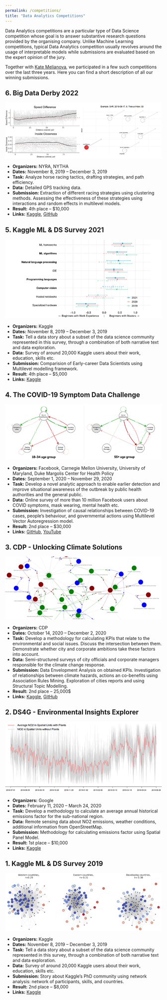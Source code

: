 ```yaml
---
permalink: /competitions/
title: "Data Analytics Competitions"
---
```


Data Analytics competitions are a particular type of Data Science competition whose goal is to answer substantive research
questions provided by the organising company. Unlike Machine Learning competitions, typical Data Analytics competition usually 
revolves around the usage of interpretable models while submissions are evaluated based on the expert opinion of the jury.

Together with [Kate Melianova](https://twitter.com/egmelianova), we participated in a few such competitions over the last three years.
Here you can find a short description of all our winning submissions.


## 6. Big Data Derby 2022

![](/images/competitions/bdd_2022.png)

- <strong>Organizers:</strong> NYRA, NYTHA
- <strong>Dates:</strong> November 8, 2019 – December 3, 2019
- <strong>Task:</strong> Analyze horse racing tactics, drafting strategies, and path efficiency.
- <strong>Data:</strong> Detailed GPS tracking data.
- <strong>Submission:</strong> Extraction of different racing strategies using clustering methods. Assessing the effectiveness of these strategies using interactions and random effects in multilevel models.
- <strong>Result:</strong> 4th place – $10,000
- <strong>Links:</strong> [Kaggle](https://www.kaggle.com/code/artvolgin/winning-strategies-what-works-better), [GitHub](https://github.com/artvolgin/hh-cv)


## 5. Kaggle ML & DS Survey 2021

![](/images/competitions/kaggle_survey_2021.png)

- <strong>Organizers:</strong> Kaggle
- <strong>Dates:</strong> November 8, 2019 – December 3, 2019
- <strong>Task:</strong> Tell a data story about a subset of the data science community represented in this survey, through a combination of both narrative text and data exploration.
- <strong>Data:</strong> Survey of around 20,000 Kaggle users about their work, education, skills etc.
- <strong>Submission:</strong> Comparision of Early-career Data Scientists using Multilevel modelling framework.
- <strong>Result:</strong> 4th place – $5,000
- <strong>Links:</strong> [Kaggle](https://www.kaggle.com/code/katemelianova/early-career-kagglers-and-skills-development)


## 4. The COVID-19 Symptom Data Challenge

![](/images/competitions/covid19_facebook.png)

- <strong>Organizers:</strong> Facebook, Carnegie Mellon University, University of Maryland, Duke Margolis Center for Health Policy
- <strong>Dates:</strong> September 1, 2020 – November 29, 2020
- <strong>Task:</strong> Develop a novel analytic approach to enable earlier detection and improve situational awareness of the outbreak by public health authorities and the general public.
- <strong>Data:</strong> Online survey of more than 10 million Facebook users about COVID symptoms, mask wearing, mental health etc. 
- <strong>Submission:</strong> Investigation of causal relationships between COVID-19 cases, people’s behaviour, and governmental actions using Multilevel Vector Autoregression model.
- <strong>Result:</strong> 2nd place – $30,000
- <strong>Links:</strong> [GitHub](https://github.com/artvolgin/symptom-covid-challenge), [YouTube](https://www.youtube.com/watch?v=_dUgdFwCisw)


## 3. CDP - Unlocking Climate Solutions

![](/images/competitions/cdp.png)

- <strong>Organizers:</strong> CDP
- <strong>Dates:</strong> October 14, 2020 – December 2, 2020 
- <strong>Task:</strong> Develop a methodology for calculating KPIs that relate to the environmental and social issues. Discuss the intersection between them. Demonstrate whether city and corporate ambitions take these factors into account.
- <strong>Data:</strong> Semi-structured surveys of city officials and corporate managers responsible for the climate change response.
- <strong>Submission:</strong> Data Envelopment Analysis on obtained KPIs. Investigation of relationships between climate hazards, actions an co-benefits using Association Rules Mining. Exploration of cities reports and using Structural Topic Modelling. 
- <strong>Result:</strong> 2nd place – 25,000$
- <strong>Links:</strong> [Kaggle](https://www.kaggle.com/katemelianova/cdp-a-path-to-efficient-and-sustainable-growth), [GitHub](https://github.com/artvolgin/cdp)


## 2. DS4G - Environmental Insights Explorer

![](/images/competitions/ds4g_eie.png)

- <strong>Organizers:</strong> Google
- <strong>Dates:</strong> February 11, 2020 – March 24, 2020
- <strong>Task:</strong> Develop a methodology to calculate an average annual historical emissions factor for the sub-national region.
- <strong>Data:</strong> Remote sensing data about NO2 emissions, weather conditions, additional information from OpenStreetMap.
- <strong>Submission:</strong> Methodology for calculating emissions factor using Spatial Panel Model.
- <strong>Result:</strong> 1st place – $10,000
- <strong>Links:</strong> [Kaggle](https://www.kaggle.com/code/katemelianova/ds4g-spatial-panel-data-modeling)


## 1. Kaggle ML & DS Survey 2019

![](/images/competitions/kaggle_survey_2019.png)

- <strong>Organizers:</strong> Kaggle
- <strong>Dates:</strong> November 8, 2019 – December 3, 2019
- <strong>Task:</strong> Tell a data story about a subset of the data science community represented in this survey, through a combination of both narrative text and data exploration.
- <strong>Data:</strong> Survey of around 20,000 Kaggle users about their work, education, skills etc.
- <strong>Submission:</strong> Story about Kaggle’s PhD community using network analysis: network of participants, skills, and countries.
- <strong>Result:</strong> 2nd place – $8,000
- <strong>Links:</strong> [Kaggle](https://www.kaggle.com/code/artvolgin/exploring-phd-community-with-network-analysis)

